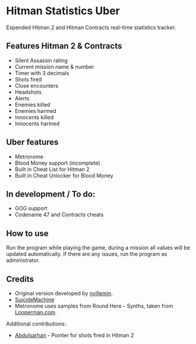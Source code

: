 Hitman Statistics Uber
============
Expended Hitman 2 and Hitman Contracts real-time statistics tracker.

Features Hitman 2 & Contracts
-------
* Silent Assassin rating
* Current mission name & number
* Timer with 3 decimals
* Shots fired
* Close encounters
* Headshots
* Alerts
* Enemies killed
* Enemies harmed
* Innocents killed
* Innocents harmed

Uber features
-------
* Metronome
* Blood Money support (incomplete)
* Built in Cheat List for Hitman 2
* Built in Cheat Unlocker for Blood Money
  
In development / To do:
-------
* GOG support
* Codename 47 and Contracts cheats

How to use
-------
Run the program while playing the game, during a mission all values will be updated automatically. If there are any issues, run the program as administrator.
  
Credits
-------
* Original version developed by [nvillemin](https://github.com/nvillemin/HitmanStatistics).
* [SuicideMachine](http://www.twitch.tv/suicidemachine)
* Metronome uses samples from Round Here - Synths, taken from [Looperman.com](http://www.looperman.com/loops/detail/82774/round-here-synths-by-jvil83-free-280bpm-trap-synth-loop).

Additional contributions:
* [Abdulsarhan](https://github.com/Abdulsarhan) - Pointer for shots fired in Hitman 2
